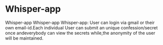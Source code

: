 # Whisper-app
Whisper-app
Whisper-app Whisper-app: User can login via gmail or their own email-id.Each individual User can submit an unique confession/secret once andeverybody can view the secrets while,the anonymity of the user will be maintained.
